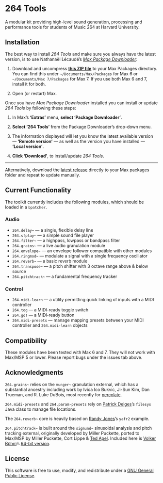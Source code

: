 # 264 Tools

A modular kit providing high-level sound generation, processing and performance tools for students of Music 264 at Harvard University.

## Installation

The best way to install *264 Tools* and make sure you always have the latest version, is to use Nathanaël Lécaudé’s *[Max Package Downloader](https://github.com/natcl/max_package_downloader)*:

1. Download and uncompress [__this ZIP file__](https://github.com/natcl/max_package_downloader/archive/master.zip "Max Package Downloader — most recent version") to your Max Packages directory. You can find this under `~/Documents/Max/Packages` for Max 6 or `~/Documents/Max 7/Packages` for Max 7. If you use both Max 6 and 7, install it for both.

2. Open (or restart) Max.

Once you have *Max Package Downloader* installed you can install or update *264 Tools* by following these steps:

1. In Max’s __‘Extras’__ menu, __select ‘Package Downloader’__.

2. __Select ‘264 Tools’__ from the Package Downloader’s drop-down menu.

3. The information displayed will let you know the latest available version — __‘Remote version’__ — as well as the version you have installed — __‘Local version’__.

4. __Click ‘Download’__, to install/update *264 Tools*.

---

Alternatively, download the [latest release](https://github.com/mus264/264-tools/releases/latest) directly to your Max packages folder and repeat to update manually.

## Current Functionality

The toolkit currently includes the following modules, which should be loaded in a `bpatcher`.

### Audio

* `264.delay~` — a single, flexible delay line
* `264.sfplay~` — a simple sound file player
* `264.filter~` — a highpass, lowpass or bandpass filter
* `264.grains~` — a live audio granulation module
* `264.envelope~` — an envelope follower compatible with other modules
* `264.ringmod~` — modulate a signal with a single frequency oscillator
* `264.reverb~` — a basic reverb module
* `264.transpose~` — a pitch shifter with 3 octave range above & below source
* `264.pitchtrack~` — a fundamental frequency tracker

### Control

* `264.midi-learn` — a utility permitting quick linking of inputs with a MIDI controller
* `264.tog` — a MIDI-ready toggle switch
* `264.go!` — a MIDI-ready button
* `264.midi-presets` — manage mapping presets between your MIDI controller and `264.midi-learn` objects

## Compatibility

These modules have been tested with Max 6 and 7. They will not work with Max/MSP 5 or lower. Please report bugs under the issues tab above.

## Acknowledgments

`264.grains~` relies on the `munger~` granulation external, which has a substantial ancestry including work by Ivica Ico Bukvic, Ji-Sun Kim, Dan Trueman, and R. Luke DuBois, most recently for [percolate](https://github.com/Cycling74/percolate).

`264.midi-presets` and `264.param-presets` rely on [Patrick Delges](http://www.crfmw.be/max/)’s `filesys` Java class to manage file locations.

The `264.reverb~` core is heavily based on [Randy Jones](http://madronalabs.com/)’s `yafr2` example.

`264.pitchtrack~` is built around the `sigmund~` sinusoidal analysis and pitch tracking external, originally developed by Miller Puckette, ported to Max/MSP by Miller Puckette, Cort Lippe & [Ted Apel](http://vud.org/). Included here is [Volker Böhm](http://vboehm.net/)’s [64-bit version][f9cd7a51].

  [f9cd7a51]: https://github.com/v7b1/sigmund_64bit-version "v7b1/sigmund_64bit-version - GitHub"

## License

This software is free to use, modify, and redistribute under a [GNU General Public License](http://www.gnu.org/licenses/gpl-3.0.txt).
